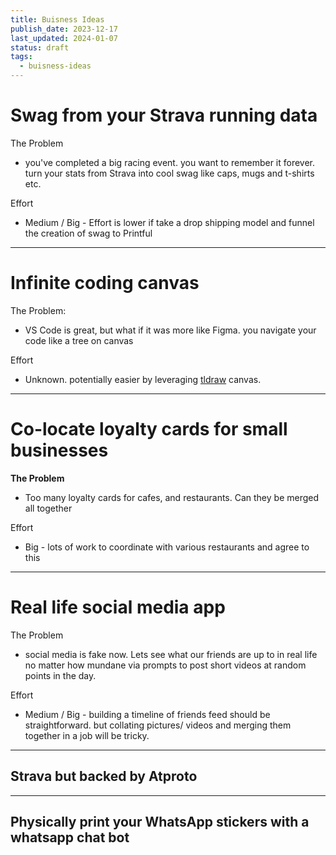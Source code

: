 ```yaml
---
title: Buisness Ideas
publish_date: 2023-12-17
last_updated: 2024-01-07
status: draft
tags:
  - buisness-ideas
---
```


# Swag from your Strava running data

The Problem
- you've completed a big racing event. you want to remember it forever. turn your stats from Strava into cool swag like caps, mugs and t-shirts etc.

Effort
- Medium / Big - Effort is lower if take a drop shipping model and funnel the creation of swag to Printful

---
# Infinite coding canvas

The Problem:
 - VS Code is great, but what if it was more like Figma. you navigate your code like a tree on canvas

Effort
- Unknown. potentially easier by leveraging [tldraw](https://tldraw.dev/) canvas.

---
# Co-locate loyalty cards for small  businesses

**The Problem**
 - Too many loyalty cards for cafes, and restaurants. Can they be merged all together

Effort
 - Big - lots of work to coordinate with various restaurants and agree to this

---
# Real life social media app

The Problem
- social media is fake now. Lets see what our friends are up to in real life no matter how mundane via prompts to post short videos at random points in the day.

Effort
- Medium / Big - building a timeline of friends feed should be straightforward. but collating pictures/ videos and merging them together in a job will be tricky. 

---
## Strava but backed by Atproto

---

## Physically print your WhatsApp stickers with a whatsapp chat bot
